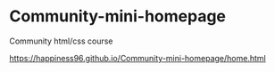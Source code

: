 # Community-mini-homepage
Community html/css course


https://happiness96.github.io/Community-mini-homepage/home.html

